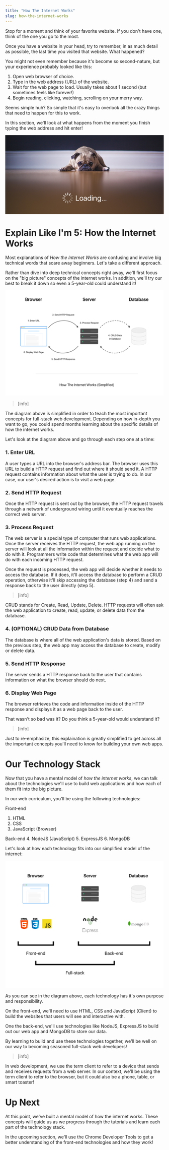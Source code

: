 ```yaml
---
title: "How The Internet Works"
slug: how-the-internet-works
---
```


Stop for a moment and think of your favorite website. If you don't have one, think of the one you go to the most.

Once you have a website in your head, try to remember, in as much detail as possible, the last time you visited that website. What happened?

You might not even remember because it's become so second-nature, but your experience probably looked like this:

1. Open web browser of choice.
1. Type in the web address (URL) of the website.
1. Wait for the web page to load. Usually takes about 1 second (but sometimes feels like forever!)
1. Begin reading, clicking, watching, scrolling on your merry way.

Seems simple huh? So simple that it's easy to overlook all the crazy things that need to happen for this to work.

In this section, we'll look at what happens from the moment you finish typing the web address and hit enter!

![Still Loading](assets/loading_dog.png)

# Explain Like I'm 5: How the Internet Works

Most explanations of _How the Internet Works_ are confusing and involve big technical words that scare away beginners. Let's take a different approach.

Rather than dive into deep technical concepts right away, we'll first focus on the "big picture" concepts of the internet works. In addition, we'll try our best to break it down so even a 5-year-old could understand it!

![How the Internet Works Diagram](assets/htiw_diagram.png)

> [info]
>
The diagram above is simplified in order to teach the most important concepts for full-stack web development. Depending on how in-depth you want to go, you could spend months learning about the specific details of how the internet works.

Let's look at the diagram above and go through each step one at a time:

### 1. Enter URL

A user types a URL into the browser's address bar. The browser uses this URL to build a HTTP request and find out where it should send it. A HTTP request contains information about what the user is trying to do. In our case, our user's desired action is to visit a web page.

### 2. Send HTTP Request

Once the HTTP request is sent out by the browser, the HTTP request travels through a network of underground wiring until it eventually reaches the correct web server.

### 3. Process Request

The web server is a special type of computer that runs web applications. Once the server receives the HTTP request, the web app running on the server will look at all the information within the request and decide what to do with it. Programmers write code that determines what the web app will do with each incoming HTTP request.

Once the request is processed, the web app will decide whether it needs to access the database. If it does, it'll access the database to perform a CRUD operation, otherwise it'll skip accessing the database (step 4) and send a response back to the user directly (step 5).

> [info]
>
CRUD stands for Create, Read, Update, Delete. HTTP requests will often ask the web application to create, read, update, or delete data from the database.

### 4. (OPTIONAL) CRUD Data from Database

The database is where all of the web application's data is stored. Based on the previous step, the web app may access the database to create, modify or delete data.

### 5. Send HTTP Response

The server sends a HTTP response back to the user that contains information on what the browser should do next.

### 6. Display Web Page

The browser retrieves the code and information inside of the HTTP response and displays it as a web page back to the user.

That wasn't so bad was it? Do you think a 5-year-old would understand it?

> [info]
>
Just to re-emphasize, this explaination is greatly simplified to get across all the important concepts you'll need to know for building your own web apps.

# Our Technology Stack

Now that you have a mental model of _how the internet works_, we can talk about the technologies we'll use to build web applications and how each of them fit into the big picture.

In our web curriculum, you'll be using the following technologies:

Front-end
1.  HTML
2.  CSS
3.  JavaScript (Browser)

Back-end
4.  NodeJS (JavaScript)
5.  ExpressJS
6.  MongoDB

Let's look at how each technology fits into our simplified model of the internet:

![Technology Stack](assets/technology_stack.png)

As you can see in the diagram above, each technology has it's own purpose and responsibility.

On the front-end, we'll need to use HTML, CSS and JavaScript (Client) to build the websites that users will see and interactive with.

One the back-end, we'll use technologies like NodeJS, ExpressJS to build out our web app and MongoDB to store our data.

By learning to build and use these technologies together, we'll be well on our way to becoming seasoned full-stack web developers!

> [info]
>
In web development, we use the term client to refer to a device that sends and receives requests from a web server. In our context, we'll be using the term client to refer to the browser, but it could also be a phone, table, or smart toaster!

# Up Next

At this point, we've built a mental model of how the internet works. These concepts will guide us as we progress through the tutorials and learn each part of the technology stack.

<!-- TODO: ask student to remember each step and compare back to diagram -->
<!-- Take a moment and try to remember each of the six steps and what they do in our HTIW diagram. -->

In the upcoming section, we'll use the Chrome Developer Tools to get a better understanding of the front-end technologies and how they work!
